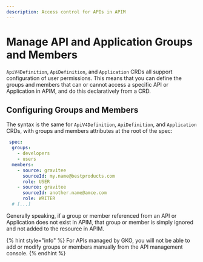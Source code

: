 ```yaml
---
description: Access control for APIs in APIM
---
```


# Manage API and Application Groups and Members

`ApiV4Definition`, `ApiDefinition`, and `Application` CRDs all support configuration of user permissions. This means that you can define the groups and members that can or cannot access a specific API or Application in APIM, and do this declaratively from a CRD.&#x20;

## Configuring Groups and Members

The syntax is the same for `ApiV4Definition`, `ApiDefinition`, and `Application` CRDs, with groups and members attributes at the root of the spec:

```yaml
 spec:
  groups:
    - developers
    - users
  members:
    - source: gravitee
      sourceId: my.name@bestproducts.com
      role: USER
    - source: gravitee
      sourceId: another.name@amce.com
      role: WRITER
  # [...]
```

Generally speaking, if a group or member referenced from an API or Application does not exist in APIM, that group or member is simply ignored and not added to the resource in APIM.&#x20;

{% hint style="info" %}
For APIs managed by GKO, you will not be able to add or modify groups or members manually from the API management console.
{% endhint %}
